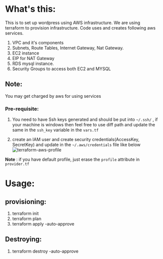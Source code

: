 What's this:
=========

This is to set up wordpress using AWS infrastructure. We are using terraform to provision infrastructure. Code uses and creates following aws services.

1. VPC and it's components
2. Subnets, Route Tables, Internet Gateway, Nat Gateway.
3. EC2 instance
4. EIP for NAT Gateway
5. RDS mysql instance.
6. Security Groups to access both EC2 and MYSQL

Note:  
-----
You may get charged by aws for using services


### Pre-requisite:

   1. You need to have Ssh keys generated and should be put into `~/.ssh/` , if your machine is windows then feel free to use diff path and update the same in the `ssh_key` variable in the `vars.tf`

   2. create an IAM user and create security credentials(AccessKey, SecretKey) and update in the `~/.aws/credentials` file like below
   ![terraform-aws-profile](files/terraform-aws-profile.png)
   
   __Note__ : if you have default profile, just erase the `profile` attribute in `provider.tf`


Usage:
=======

provisioning:
-------------

1. terraform init
2. terraform plan
3. terraform apply -auto-approve

Destroying:
---------------------
1. terraform destroy -auto-approve